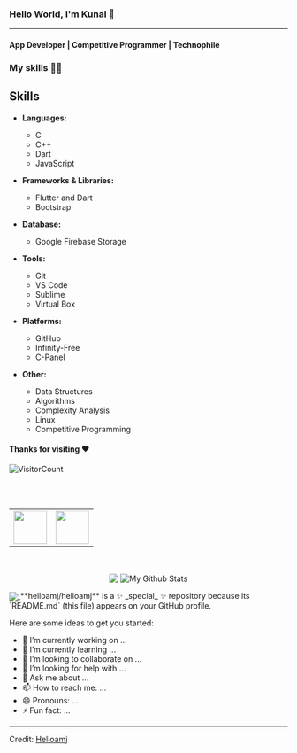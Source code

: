 ### Hello World, I'm Kunal :purple_heart:

-----
#### App Developer | Competitive Programmer | Technophile

### My skills :woman_technologist:

## Skills

- **Languages:** 
  - C 
  - C++ 
  - Dart 
  - JavaScript
  
- **Frameworks & Libraries:** 
  - Flutter and Dart 
  - Bootstrap 

- **Database:** 
  - Google Firebase Storage 

- **Tools:** 
  - Git
  - VS Code
  - Sublime
  - Virtual Box 

- **Platforms:** 
  - GitHub 
  - Infinity-Free 
  - C-Panel 

- **Other:**
  - Data Structures 
  - Algorithms 
  - Complexity Analysis 
  - Linux 
  - Competitive Programming 


<!-- ### I'm currently learning :open_book:
- **Competitive Coding**
    - Dynamic Programming
    
- **Web Development**
<table>
<tbody>
 <tr>
<td align="center" width="50%">
<img height=60px src="https://www.vectorlogo.zone/logos/graphql/graphql-ar21.svg"> 
</td>
<td align="center" width="50%">
<img height=60px src="https://www.vectorlogo.zone/logos/reactjs/reactjs-ar21.svg"> 
</td>
</tr>
</tbody>
</table>

 - **Data Science**
   - Machine Learning
   - Artificial Intelligence
    
<br>
<p align="center">
<img align="center" src="https://github-readme-stats.vercel.app/api/top-langs/?username=helloamj&layout=compact&theme=radical" alt="My Github Stats">
<img align="center" src="https://github-readme-stats.vercel.app/api?username=helloamj&&show_icons=true&theme=radical&count_private=true&include_all_commits=true" alt="My Github Stats">
</p>

<br> <br>
<a href="https://www.linkedin.com/in/kunal-jain-617979217">
  <img align="left" alt="Kunal's LinkedIn" width="22px" src="https://cdn.jsdelivr.net/npm/simple-icons@v3/icons/linkedin.svg" />
</a>
<a href="https://github.com/helloamj">
  <img align="left" alt="Kunal's Github" width="22px" src="https://cdn.jsdelivr.net/npm/simple-icons@v3/icons/github.svg" />
</a>
<a href="https://www.leetcode.com/jainkunal129">
  <img align="left" alt="Kunal's Leetcode" width="22px" src="https://cdn.jsdelivr.net/npm/simple-icons@v3/icons/leetcode.svg" />
</a>
<br><br> -->

#### Thanks for visiting :heart:
![VisitorCount](https://profile-counter.glitch.me/helloamj/count.svg)



<br>
<br>


<table>
<tbody>
 <tr>
<td align="center" width="50%">
<img height=60px src="https://www.vectorlogo.zone/logos/graphql/graphql-ar21.svg"> 
</td>
<td align="center" width="50%">
<img height=60px src="https://www.vectorlogo.zone/logos/reactjs/reactjs-ar21.svg"> 
</td>
</tr>
</tbody>
</table>
<br>
<p align="center">
  <img align="center" src="https://github-readme-stats.vercel.app/api/top-langs/?username=helloamj&theme=radical" />
<img align="center" src="https://github-readme-stats.vercel.app/api?username=helloamj&&show_icons=true&theme=radical" alt="My Github Stats">
</p>
<a href="https://github.com/helloamj">
  <img align="center" src="https://github-readme-stats.vercel.app/api/top-langs/?username=helloamj&theme=radical" />
</a>
**helloamj/helloamj** is a ✨ _special_ ✨ repository because its `README.md` (this file) appears on your GitHub profile.

Here are some ideas to get you started:

- 🔭 I’m currently working on ...
- 🌱 I’m currently learning ...
- 👯 I’m looking to collaborate on ...
- 🤔 I’m looking for help with ...
- 💬 Ask me about ...
- 📫 How to reach me: ...
- 😄 Pronouns: ...
- ⚡ Fun fact: ...


----
Credit: [Helloamj](https://github.com/helloamj)
